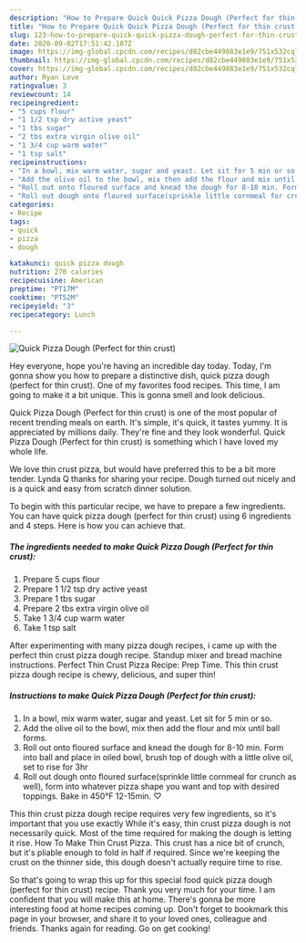 ```yaml
---
description: "How to Prepare Quick Quick Pizza Dough (Perfect for thin crust)"
title: "How to Prepare Quick Quick Pizza Dough (Perfect for thin crust)"
slug: 123-how-to-prepare-quick-quick-pizza-dough-perfect-for-thin-crust
date: 2020-09-02T17:51:42.107Z
image: https://img-global.cpcdn.com/recipes/d82cbe449883e1e9/751x532cq70/quick-pizza-dough-perfect-for-thin-crust-recipe-main-photo.jpg
thumbnail: https://img-global.cpcdn.com/recipes/d82cbe449883e1e9/751x532cq70/quick-pizza-dough-perfect-for-thin-crust-recipe-main-photo.jpg
cover: https://img-global.cpcdn.com/recipes/d82cbe449883e1e9/751x532cq70/quick-pizza-dough-perfect-for-thin-crust-recipe-main-photo.jpg
author: Ryan Love
ratingvalue: 3
reviewcount: 14
recipeingredient:
- "5 cups flour"
- "1 1/2 tsp dry active yeast"
- "1 tbs sugar"
- "2 tbs extra virgin olive oil"
- "1 3/4 cup warm water"
- "1 tsp salt"
recipeinstructions:
- "In a bowl, mix warm water, sugar and yeast. Let sit for 5 min or so."
- "Add the olive oil to the bowl, mix then add the flour and mix until ball forms."
- "Roll out onto floured surface and knead the dough for 8-10 min. Form into ball and place in oiled bowl, brush top of dough with a little olive oil, set to rise for 3hr"
- "Roll out dough onto floured surface(sprinkle little cornmeal for crunch as well), form into whatever pizza shape you want and top with desired toppings. Bake in 450°F 12-15min. ♡"
categories:
- Recipe
tags:
- quick
- pizza
- dough

katakunci: quick pizza dough 
nutrition: 270 calories
recipecuisine: American
preptime: "PT17M"
cooktime: "PT52M"
recipeyield: "3"
recipecategory: Lunch

---
```



![Quick Pizza Dough (Perfect for thin crust)](https://img-global.cpcdn.com/recipes/d82cbe449883e1e9/751x532cq70/quick-pizza-dough-perfect-for-thin-crust-recipe-main-photo.jpg)

Hey everyone, hope you're having an incredible day today. Today, I'm gonna show you how to prepare a distinctive dish, quick pizza dough (perfect for thin crust). One of my favorites food recipes. This time, I am going to make it a bit unique. This is gonna smell and look delicious.

Quick Pizza Dough (Perfect for thin crust) is one of the most popular of recent trending meals on earth. It's simple, it's quick, it tastes yummy. It is appreciated by millions daily. They're fine and they look wonderful. Quick Pizza Dough (Perfect for thin crust) is something which I have loved my whole life.

We love thin crust pizza, but would have preferred this to be a bit more tender. Lynda Q thanks for sharing your recipe. Dough turned out nicely and is a quick and easy from scratch dinner solution.


To begin with this particular recipe, we have to prepare a few ingredients. You can have quick pizza dough (perfect for thin crust) using 6 ingredients and 4 steps. Here is how you can achieve that.

<!--inarticleads1-->

##### The ingredients needed to make Quick Pizza Dough (Perfect for thin crust):

1. Prepare 5 cups flour
1. Prepare 1 1/2 tsp dry active yeast
1. Prepare 1 tbs sugar
1. Prepare 2 tbs extra virgin olive oil
1. Take 1 3/4 cup warm water
1. Take 1 tsp salt


After experimenting with many pizza dough recipes, i came up with the perfect thin crust pizza dough recipe. Standup mixer and bread machine instructions. Perfect Thin Crust Pizza Recipe: Prep Time. This thin crust pizza dough recipe is chewy, delicious, and super thin! 

<!--inarticleads2-->

##### Instructions to make Quick Pizza Dough (Perfect for thin crust):

1. In a bowl, mix warm water, sugar and yeast. Let sit for 5 min or so.
1. Add the olive oil to the bowl, mix then add the flour and mix until ball forms.
1. Roll out onto floured surface and knead the dough for 8-10 min. Form into ball and place in oiled bowl, brush top of dough with a little olive oil, set to rise for 3hr
1. Roll out dough onto floured surface(sprinkle little cornmeal for crunch as well), form into whatever pizza shape you want and top with desired toppings. Bake in 450°F 12-15min. ♡


This thin crust pizza dough recipe requires very few ingredients, so it&#39;s important that you use exactly While it&#39;s easy, thin crust pizza dough is not necessarily quick. Most of the time required for making the dough is letting it rise. How To Make Thin Crust Pizza. This crust has a nice bit of crunch, but it&#39;s pliable enough to fold in half if required. Since we&#39;re keeping the crust on the thinner side, this dough doesn&#39;t actually require time to rise. 

So that's going to wrap this up for this special food quick pizza dough (perfect for thin crust) recipe. Thank you very much for your time. I am confident that you will make this at home. There's gonna be more interesting food at home recipes coming up. Don't forget to bookmark this page in your browser, and share it to your loved ones, colleague and friends. Thanks again for reading. Go on get cooking!
